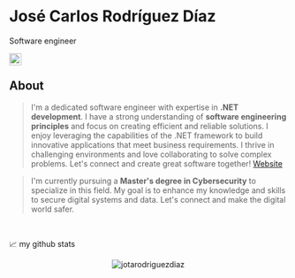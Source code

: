 # José Carlos Rodríguez Díaz
Software engineer

<a href="https://www.linkedin.com/in/josecarlosrodriguez1/">
  <img align="left" alt="Abhishek's LinkedIN" width="22px" src="https://raw.githubusercontent.com/peterthehan/peterthehan/master/assets/linkedin.svg" />
</a>

<br/>

## About

> I'm a dedicated software engineer with expertise in **.NET development**. I have a strong understanding of **software engineering principles** and focus on creating efficient and reliable solutions. I enjoy leveraging the capabilities of the .NET framework to build innovative applications that meet business requirements. I thrive in challenging environments and love collaborating to solve complex problems. Let's connect and create great software together! <a href="http://josecarlosrodriguez.es/">Website</a>

> I'm currently pursuing a **Master's degree in Cybersecurity** to specialize in this field. My goal is to enhance my knowledge and skills to secure digital systems and data. Let's connect and make the digital world safer.

<br/>

📈 my github stats

<p align="center"> <img src="https://github-readme-stats.vercel.app/api?username=jotarodriguezdiaz&show_icons=true&theme=gotham" alt="jotarodriguezdiaz" />
